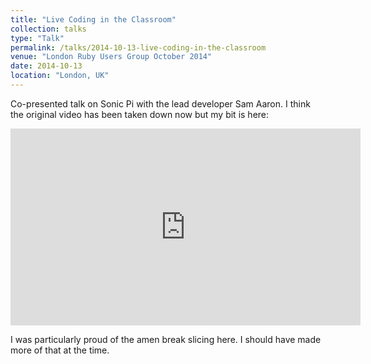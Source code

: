```yaml
---
title: "Live Coding in the Classroom"
collection: talks
type: "Talk"
permalink: /talks/2014-10-13-live-coding-in-the-classroom
venue: "London Ruby Users Group October 2014"
date: 2014-10-13
location: "London, UK"
---
```


Co-presented talk on Sonic Pi with the lead developer Sam Aaron. I think the original video has been taken down now but my bit is here:

<iframe width="560" height="315" src="https://www.youtube.com/embed/xr8HcUIBLM0" title="YouTube video player" frameborder="0" allow="accelerometer; autoplay; clipboard-write; encrypted-media; gyroscope; picture-in-picture" allowfullscreen></iframe>

I was particularly proud of the amen break slicing here. I should have made more of that at the time.
